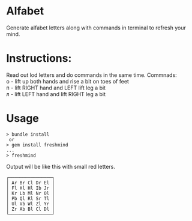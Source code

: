 # Alfabet
Generate alfabet letters along with commands in terminal to refresh your mind.

# Instructions:
Read out lod letters and do commands in the same time.
Commnads:  
  о - lift up both hands and rise a bit on toes of feet  
  п - lift RIGHT hand and LEFT lift leg a bit  
  л - lift LEFT hand and lift RIGHT leg a bit  

# Usage
```
> bundle install
 or 
> gem install freshmind
...
> freshmind
```

Output will be like this with small red letters.  
```
┌────────────────┐  
│ Ar Br Cl Dr El │  
│ Fl Hl Hl Ib Jr │  
│ Kr Lb Ml Nr Ol │  
│ Pb Ql Rl Sr Tl │  
│ Ul Vb Wl Zl Yr │  
│ Zr Ab Bl Cl Dl │  
└────────────────┘  
```
